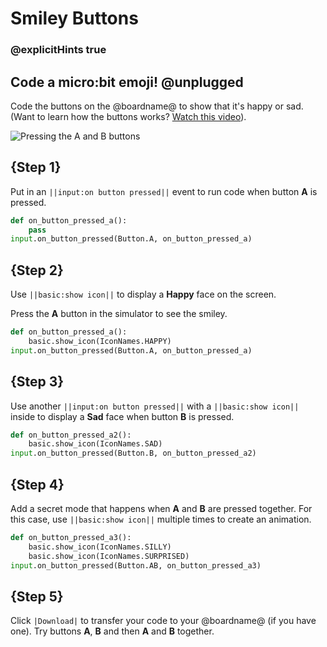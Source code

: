 # Smiley Buttons

### @explicitHints true

## Code a micro:bit emoji! @unplugged

Code the buttons on the @boardname@ to show that it's happy or sad.
(Want to learn how the buttons works? [Watch this video](https://youtu.be/t_Qujjd_38o)).

![Pressing the A and B buttons](/static/mb/projects/smiley-buttons/sim.gif)

## {Step 1}

Put in an ``||input:on button pressed||`` event to run code when button **A** is pressed.

```python
def on_button_pressed_a():
    pass
input.on_button_pressed(Button.A, on_button_pressed_a)
```

## {Step 2}

Use ``||basic:show icon||`` to display a **Happy** face on the screen.

Press the **A** button in the simulator to see the smiley.

```python
def on_button_pressed_a():
    basic.show_icon(IconNames.HAPPY)
input.on_button_pressed(Button.A, on_button_pressed_a)
```

## {Step 3}

Use another ``||input:on button pressed||`` with a ``||basic:show icon||`` inside to display a **Sad** face when button **B** is pressed.

```python
def on_button_pressed_a2():
    basic.show_icon(IconNames.SAD)
input.on_button_pressed(Button.B, on_button_pressed_a2)
```

## {Step 4}

Add a secret mode that happens when **A** and **B** are pressed together. For this case, use ``||basic:show icon||`` multiple times to create an animation.

```python
def on_button_pressed_a3():
    basic.show_icon(IconNames.SILLY)
    basic.show_icon(IconNames.SURPRISED)
input.on_button_pressed(Button.AB, on_button_pressed_a3)
```

## {Step 5}

Click ``|Download|`` to transfer your code to your @boardname@ (if you have one). Try buttons **A**, **B** and then **A** and **B** together.
